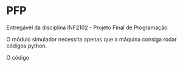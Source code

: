 # PFP
Entregável da disciplina INF2102 - Projeto Final de Programação

O módulo simulador necessita apenas que a máquina consiga rodar códigos python.

O código 
